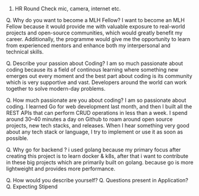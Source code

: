 1. HR Round
Check mic, camera, internet etc.

Q. Why do you want to become a MLH Fellow?
I want to become an MLH Fellow because it would provide me with valuable exposure to real-world projects and open-source communities, which would greatly benefit my career. Additionally, the programme would give me the opportunity to learn from experienced mentors and enhance both my interpersonal and technical skills.

Q. Describe your passion about Coding?
I am so much passionate about coding because its a field of continous learning where something new emerges out every moment and the best part about coding is its community which is very supportive and vast. Developers around the world can work together to solve modern-day problems.

Q. How much passionate are you about coding?
I am so passionate about coding. I learned Go for web development last month, and then I built all the REST APIs that can perform CRUD operations in less than a week. I spend around 30–40 minutes a day on Github to roam around open source projects, new tech stacks, and releases. When I hear something very good about any tech stack or language, I try to implement or use it as soon as possible.

Q. Why go for backend ?
i used golang because my primary focus after creating this project is to learn docker & k8s, after that i want to contribute in these big projects which are primarily built on golang.
because go is more lightweight and provides more performance. 

Q. How would you describe yourself?
Q. Questions present in Application?
Q. Expecting Stipend